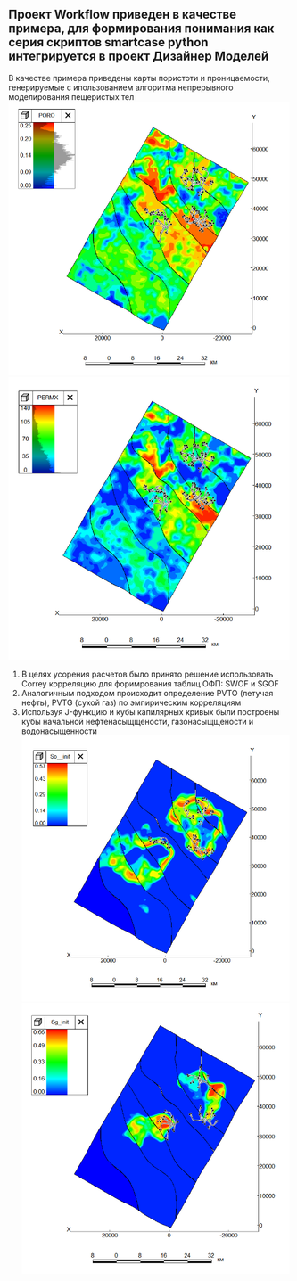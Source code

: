 ## Проект Workflow приведен в качестве примера, для формирования понимания как серия скриптов smartcase python интегрируется в проект Дизайнер Моделей
В качестве примера приведены карты пористоти и проницаемости, генерируемые с ипользованием алгоритма непрерывного моделирования пещеристых тел
![Карта пористости](images/poro.png)
![Карта проницаемости](images/perm.png)
1. В целях усорения расчетов было принято решение использовать Correy корреляцию для форимрования таблиц ОФП: SWOF и SGOF
2. Аналогичным подходом происходит определение PVTO (летучая нефть), PVTG (сухой газ) по эмпирическим корреляциям 
3. Используя J-функцию и кубы капилярных кривых были построены кубы начальной нефтенасыщщености, газонасыщщености и водонасыщенности
![Карта нефтенасыщенности, с генерированным нефтяным фондом скважин](images/S0+wells.png)
![Карта газонасыщеннсоти,с генерированным газовым фондом скважин](images/Sg+wells.png)   
